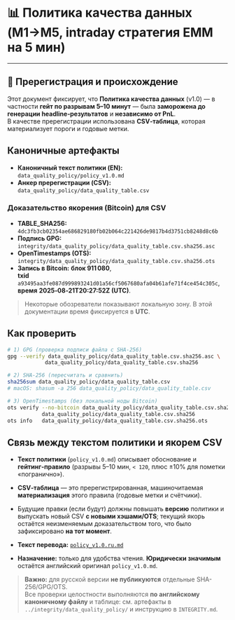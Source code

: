 # 📊 Политика качества данных (M1→M5, intraday стратегия EMM на 5 мин)

---

## 📄 Пререгистрация и происхождение

Этот документ фиксирует, что **Политика качества данных** (v1.0) — в частности **гейт по разрывам 5–10 минут** — была
**заморожена до генерации headline‑результатов** и **независимо от PnL**.  
В качестве пререгистрации использована **CSV‑таблица**, которая материализует пороги и годовые метки.

## Каноничные артефакты
- **Каноничный текст политики (EN):** `data_quality_policy/policy_v1.0.md`  
- **Анкер пререгистрации (CSV):** `data_quality_policy/data_quality_table.csv`

### Доказательство якорения (Bitcoin) для CSV
- **TABLE_SHA256:** `4dc3fb3cb02354ae686829180fb02b064c221426de9817b4d3751cb8248d8c6b`  
- **Подпись GPG:** `integrity/data_quality_policy/data_quality_table.csv.sha256.asc`  
- **OpenTimestamps (OTS):** `integrity/data_quality_policy/data_quality_table.csv.sha256.ots`  
- **Запись в Bitcoin:** **блок 911 080**,  
  **txid** `a93495aa3fe087d999893241d01a56cf5067680afa04b61afe71f4ce454c305c`,  
  **время** **2025‑08‑21T20:27:52Z (UTC)**.

> Некоторые обозреватели показывают локальную зону. В этой документации время фиксируется в **UTC**.

## Как проверить
```bash
# 1) GPG (проверка подписи файла с SHA‑256)
gpg --verify data_quality_policy/data_quality_table.csv.sha256.asc \
            data_quality_policy/data_quality_table.csv.sha256

# 2) SHA‑256 (пересчитать и сравнить)
sha256sum data_quality_policy/data_quality_table.csv
# macOS: shasum -a 256 data_quality_policy/data_quality_table.csv

# 3) OpenTimestamps (без локальной ноды Bitcoin)
ots verify --no-bitcoin data_quality_policy/data_quality_table.csv.sha256.ots \
           data_quality_policy/data_quality_table.csv.sha256
ots info   data_quality_policy/data_quality_table.csv.sha256.ots
```

## Связь между текстом политики и якорем CSV
- **Текст политики** (`policy_v1.0.md`) описывает обоснование и **гейтинг‑правило** (разрывы 5–10 мин, `< 120`, плюс ±10% для пометки «погранично»).  
- **CSV‑таблица** — это пререгистрированная, машиночитаемая **материализация** этого правила (годовые метки и счётчики).  
- Будущие правки (если будут) должны повышать **версию** политики и выпускать новый CSV **с новыми хэшами/OTS**; текущий якорь остаётся неизменяемым доказательством того, что было зафиксировано **на тот момент**.

- **Текст перевода:** [`policy_v1.0.ru.md`](https://github.com/rleydev/euro-macromechanica-results/tree/main/data_quality_policy/policy_v1.0.ru.md)  
- **Назначение:** только для удобства чтения. **Юридически значимым** остаётся английский оригинал `policy_v1.0.md`.

> **Важно:** для русской версии **не публикуются** отдельные SHA-256/GPG/OTS.  
> Все проверки целостности выполняются **по английскому каноничному файлу** и таблице: см. артефакты в `../integrity/data_quality_policy/` и инструкцию в `INTEGRITY.md`.